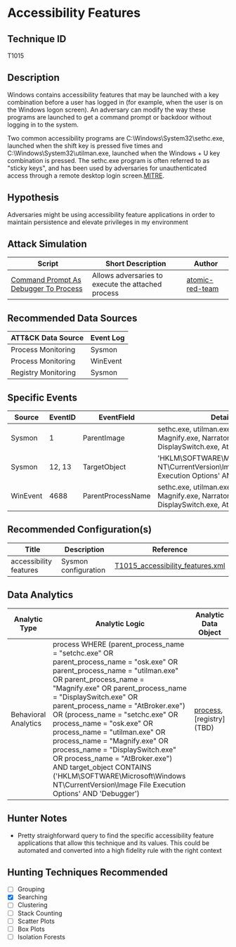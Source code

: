 # Accessibility Features
## Technique ID
T1015


## Description
Windows contains accessibility features that may be launched with a key combination before a user has logged in (for example, when the user is on the Windows logon screen). An adversary can modify the way these programs are launched to get a command prompt or backdoor without logging in to the system.

Two common accessibility programs are C:\Windows\System32\sethc.exe, launched when the shift key is pressed five times and C:\Windows\System32\utilman.exe, launched when the Windows + U key combination is pressed. The sethc.exe program is often referred to as "sticky keys", and has been used by adversaries for unauthenticated access through a remote desktop login screen.[MITRE](https://attack.mitre.org/wiki/Technique/T1015).


## Hypothesis
Adversaries might be using accessibility feature applications in order to maintain persistence and elevate privileges in my environment


## Attack Simulation

| Script  | Short Description | Author | 
|---------|---------|---------|
| [Command Prompt As Debugger To Process](https://github.com/redcanaryco/atomic-red-team/blob/fe76e96d4b4dfe72731306278b36a46f61b5aa20/atomics/T1015/T1015.md#atomic-test-1---attaches-command-prompt-as-debugger-to-process)| Allows adversaries to execute the attached process| [atomic-red-team](https://github.com/redcanaryco/atomic-red-team/blob/fe76e96d4b4dfe72731306278b36a46f61b5aa20/atomics/T1015/T1015.md#atomic-test-1---attaches-command-prompt-as-debugger-to-process) |



## Recommended Data Sources

| ATT&CK Data Source | Event Log |
|---------|---------|
|Process Monitoring| Sysmon |
|Process Monitoring|WinEvent| 
|Registry Monitoring|Sysmon |




## Specific Events


| Source | EventID | EventField | Details | Reference | 
|--------|---------|-------|---------|-----------| 
| Sysmon | 1 | ParentImage | sethc.exe, utilman.exe, osk.exe, Magnify.exe, Narrator.exe, DisplaySwitch.exe, AtBroker.exe | [Cyb3rWard0g](https://twitter.com/Cyb3rWard0g) |
| Sysmon | 12, 13 | TargetObject | 'HKLM\SOFTWARE\Microsoft\Windows NT\CurrentVersion\Image File Execution Options' AND 'Debugger' | [Cyb3rWard0g](https://twitter.com/Cyb3rWard0g) |
| WinEvent | 4688 | ParentProcessName | sethc.exe, utilman.exe, osk.exe, Magnify.exe, Narrator.exe, DisplaySwitch.exe, AtBroker.exe | [Cyb3rWard0g](https://twitter.com/Cyb3rWard0g) |

## Recommended Configuration(s)
| Title | Description | Reference|
|---------|---------|---------|
| accessibility features| Sysmon configuration | [T1015\_accessibility\_features.xml](https://github.com/Cyb3rWard0g/ThreatHunter-Playbook/blob/master/attack_matrix/windows/sysmon_configs/T1015_accessibility_features.xml)



## Data Analytics 

| Analytic Type  | Analytic Logic | Analytic Data Object |
|--------|---------|---------|
| Behavioral Analytics |  process WHERE (parent\_process\_name = "setchc.exe" OR parent\_process\_name = "osk.exe" OR parent\_process\_name = "utilman.exe" OR parent\_process\_name = "Magnify.exe" OR parent\_process\_name = "DisplaySwitch.exe" OR parent\_process\_name = "AtBroker.exe") OR (process\_name = "setchc.exe" OR process\_name = "osk.exe" OR process\_name = "utilman.exe" OR process\_name = "Magnify.exe" OR process\_name = "DisplaySwitch.exe" OR process\_name = "AtBroker.exe") AND target_object CONTAINS ('HKLM\SOFTWARE\Microsoft\Windows NT\CurrentVersion\Image File Execution Options' AND 'Debugger')  | [process](https://github.com/Cyb3rWard0g/OSSEM/blob/master/detection_data_model/data_objects/process.md), [registry]\(TBD\) | 




## Hunter Notes
* Pretty straighforward query to find the specific accessibility feature applications that allow this technique and its values. This could be automated and converted into a high fidelity rule with the right context


## Hunting Techniques Recommended

- [ ] Grouping
- [x] Searching
- [ ] Clustering
- [ ] Stack Counting
- [ ] Scatter Plots
- [ ] Box Plots
- [ ] Isolation Forests
